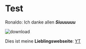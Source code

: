 # Test

Ronaldo: Ich danke allen ***Siuuuuuu***


![download](https://user-images.githubusercontent.com/110893302/183614195-4e66bd87-9880-41ab-9d9e-92c4692107ad.jpg)

Dies ist meine **Lieblingswebseite**: [YT](https://www.youtube.com/)


